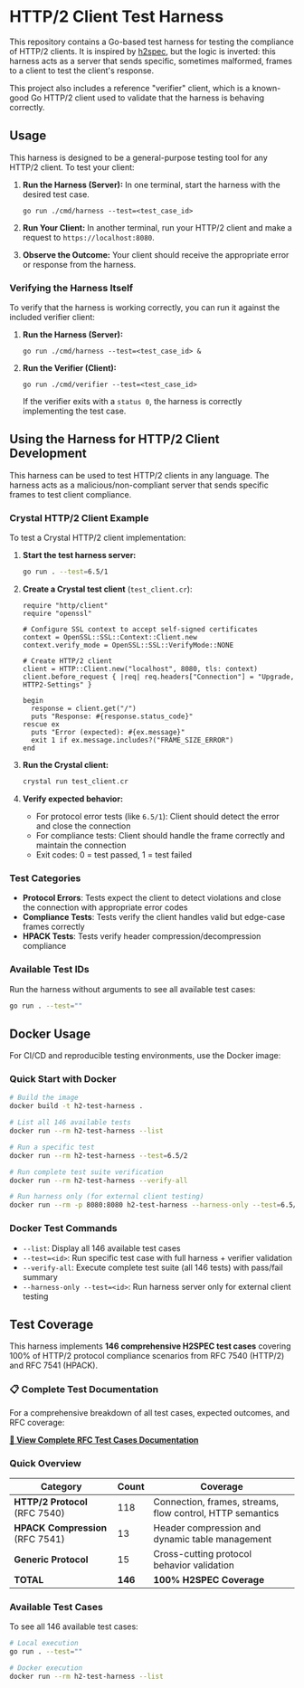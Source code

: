 # HTTP/2 Client Test Harness

This repository contains a Go-based test harness for testing the compliance of HTTP/2 clients. It is inspired by [h2spec](https://github.com/summerwind/h2spec), but the logic is inverted: this harness acts as a server that sends specific, sometimes malformed, frames to a client to test the client's response.

This project also includes a reference "verifier" client, which is a known-good Go HTTP/2 client used to validate that the harness is behaving correctly.

## Usage

This harness is designed to be a general-purpose testing tool for any HTTP/2 client. To test your client:

1.  **Run the Harness (Server):**
    In one terminal, start the harness with the desired test case.
    ```shell
    go run ./cmd/harness --test=<test_case_id>
    ```

2.  **Run Your Client:**
    In another terminal, run your HTTP/2 client and make a request to `https://localhost:8080`.

3.  **Observe the Outcome:**
    Your client should receive the appropriate error or response from the harness.

### Verifying the Harness Itself

To verify that the harness is working correctly, you can run it against the included verifier client:

1.  **Run the Harness (Server):**
    ```shell
    go run ./cmd/harness --test=<test_case_id> &
    ```

2.  **Run the Verifier (Client):**
    ```shell
    go run ./cmd/verifier --test=<test_case_id>
    ```
    If the verifier exits with a `status 0`, the harness is correctly implementing the test case.

## Using the Harness for HTTP/2 Client Development

This harness can be used to test HTTP/2 clients in any language. The harness acts as a malicious/non-compliant server that sends specific frames to test client compliance.

### Crystal HTTP/2 Client Example

To test a Crystal HTTP/2 client implementation:

1. **Start the test harness server:**
   ```bash
   go run . --test=6.5/1
   ```

2. **Create a Crystal test client** (`test_client.cr`):
   ```crystal
   require "http/client"
   require "openssl"
   
   # Configure SSL context to accept self-signed certificates
   context = OpenSSL::SSL::Context::Client.new
   context.verify_mode = OpenSSL::SSL::VerifyMode::NONE
   
   # Create HTTP/2 client
   client = HTTP::Client.new("localhost", 8080, tls: context)
   client.before_request { |req| req.headers["Connection"] = "Upgrade, HTTP2-Settings" }
   
   begin
     response = client.get("/")
     puts "Response: #{response.status_code}"
   rescue ex
     puts "Error (expected): #{ex.message}"
     exit 1 if ex.message.includes?("FRAME_SIZE_ERROR")
   end
   ```

3. **Run the Crystal client:**
   ```bash
   crystal run test_client.cr
   ```

4. **Verify expected behavior:**
   - For protocol error tests (like `6.5/1`): Client should detect the error and close the connection
   - For compliance tests: Client should handle the frame correctly and maintain the connection
   - Exit codes: 0 = test passed, 1 = test failed

### Test Categories

- **Protocol Errors**: Tests expect the client to detect violations and close the connection with appropriate error codes
- **Compliance Tests**: Tests verify the client handles valid but edge-case frames correctly
- **HPACK Tests**: Tests verify header compression/decompression compliance

### Available Test IDs

Run the harness without arguments to see all available test cases:
```bash
go run . --test=""
```

## Docker Usage

For CI/CD and reproducible testing environments, use the Docker image:

### Quick Start with Docker

```bash
# Build the image
docker build -t h2-test-harness .

# List all 146 available tests
docker run --rm h2-test-harness --list

# Run a specific test
docker run --rm h2-test-harness --test=6.5/2

# Run complete test suite verification  
docker run --rm h2-test-harness --verify-all

# Run harness only (for external client testing)
docker run --rm -p 8080:8080 h2-test-harness --harness-only --test=6.5/1
```

### Docker Test Commands

- `--list`: Display all 146 available test cases
- `--test=<id>`: Run specific test case with full harness + verifier validation
- `--verify-all`: Execute complete test suite (all 146 tests) with pass/fail summary
- `--harness-only --test=<id>`: Run harness server only for external client testing

## Test Coverage

This harness implements **146 comprehensive H2SPEC test cases** covering 100% of HTTP/2 protocol compliance scenarios from RFC 7540 (HTTP/2) and RFC 7541 (HPACK).

### 📋 Complete Test Documentation

For a comprehensive breakdown of all test cases, expected outcomes, and RFC coverage:

**[📖 View Complete RFC Test Cases Documentation](./docs/RFC_TEST_CASES.md)**

### Quick Overview

| Category | Count | Coverage |
|----------|-------|----------|
| **HTTP/2 Protocol** (RFC 7540) | 118 | Connection, frames, streams, flow control, HTTP semantics |
| **HPACK Compression** (RFC 7541) | 13 | Header compression and dynamic table management |
| **Generic Protocol** | 15 | Cross-cutting protocol behavior validation |
| **TOTAL** | **146** | **100% H2SPEC Coverage** |

### Available Test Cases

To see all 146 available test cases:
```bash
# Local execution
go run . --test=""

# Docker execution  
docker run --rm h2-test-harness --list
```
